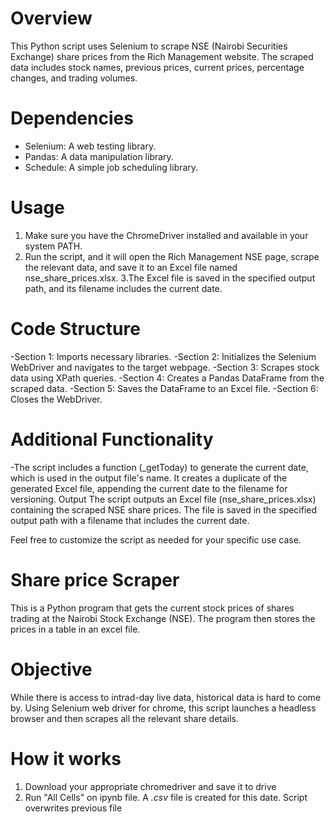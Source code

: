 # Overview
This Python script uses Selenium to scrape NSE (Nairobi Securities Exchange) share prices from the Rich Management website. The scraped data includes stock names, previous prices, current prices, percentage changes, and trading volumes.

# Dependencies
- Selenium: A web testing library.
- Pandas: A data manipulation library.
- Schedule: A simple job scheduling library.

# Usage
1. Make sure you have the ChromeDriver installed and available in your system PATH.
2. Run the script, and it will open the Rich Management NSE page, scrape the relevant data, and save it to an Excel file named nse_share_prices.xlsx.
3.The Excel file is saved in the specified output path, and its filename includes the current date.

# Code Structure
-Section 1: Imports necessary libraries.
-Section 2: Initializes the Selenium WebDriver and navigates to the target webpage.
-Section 3: Scrapes stock data using XPath queries.
-Section 4: Creates a Pandas DataFrame from the scraped data.
-Section 5: Saves the DataFrame to an Excel file.
-Section 6: Closes the WebDriver.

# Additional Functionality

-The script includes a function (_getToday) to generate the current date, which is used in the output file's name.
It creates a duplicate of the generated Excel file, appending the current date to the filename for versioning.
Output
The script outputs an Excel file (nse_share_prices.xlsx) containing the scraped NSE share prices. The file is saved in the specified output path with a filename that includes the current date.

Feel free to customize the script as needed for your specific use case.









# Share price Scraper

This is a Python program that gets the current stock prices of shares trading at the Nairobi Stock Exchange (NSE).
The program then stores the prices in a table in an excel file.

# Objective

While there is access to intrad-day live data, historical data is hard to come by. 
Using Selenium web driver for chrome, this script launches a headless browser and then scrapes all the relevant share details.

# How it works

1. Download your appropriate chromedriver and save it to drive
2. Run "All Cells" on ipynb file. A *.csv* file is created for this date. Script overwrites previous file



